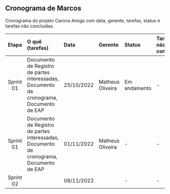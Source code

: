 ## Cronograma de Marcos

Cronograma do projeto Carona Amiga com data, gerente, tarefas, status e tarefas não concluídas.

|  Etapa | O quê (tarefas)                                                                        | Data        | Gerente | Status | Tarefas não concluídas |
|:---------:|:------------                                                                           |:------------|:--------|:--------|:-----------------------|
| Sprint 01 |Documento de Registro de partes interessadas, Documento de cronograma, Documento de EAP |25/10/2022   | Matheus Oliveira | Em andamento | -        |
| Sprint 01 |Documento de Registro de partes interessadas, Documento de cronograma, Documento de EAP | 01/11/2022  | Matheus Oliveira |    -         |  -       |
| Sprint 02 |                                                                                        | 08/11/2022  |       |    -    |    -   |  -            |

